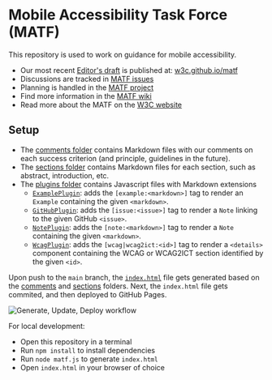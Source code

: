 # Mobile Accessibility Task Force (MATF)

This repository is used to work on guidance for mobile accessibility.

- Our most recent [Editor's draft](https://www.w3.org/standards/types/#ED) is published at: [w3c.github.io/matf](https://w3c.github.io/matf/)
- Discussions are tracked in [MATF issues](https://github.com/w3c/matf/issues)
- Planning is handled in the [MATF project](https://github.com/orgs/w3c/projects/147)
- Find more information in the [MATF wiki](https://github.com/w3c/matf/wiki)
- Read more about the MATF on the [W3C website](https://www.w3.org/WAI/about/groups/task-forces/matf/)

## Setup

- The [comments folder](/comments) contains Markdown files with our comments on each success criterion (and principle, guidelines in the future).
- The [sections folder](/sections) contains Markdown files for each section, such as abstract, introduction, etc.
- The [plugins folder](/plugins) contains Javascript files with Markdown extensions
  - [`ExamplePlugin`](/plugins/example.js): adds the `[example:<markdown>]` tag to render an `Example` containing the given `<markdown>`.
  - [`GitHubPlugin`](/plugins/github.js): adds the `[issue:<issue>]` tag to render a `Note` linking to the given GitHub `<issue>`.
  - [`NotePlugin`](/plugins/note.js): adds the `[note:<markdown>]` tag to render a `Note` containing the given `<markdown>`.
  - [`WcagPlugin`](/plugins/wcag.js): adds the `[wcag|wcag2ict:<id>]` tag to render a `<details>` component containing the WCAG or WCAG2ICT section identified by the given `<id>`.

Upon push to the `main` branch, the [`index.html`](index.html) file gets generated based on the [comments](/comments) and [sections](/sections) folders. Next, the `index.html` file gets commited, and then deployed to GitHub Pages.

![Generate, Update, Deploy workflow](https://github.com/w3c/matf/actions/workflows/deploy.yml/badge.svg)

For local development:

- Open this repository in a terminal
- Run `npm install` to install dependencies
- Run `node matf.js` to generate `index.html`
- Open `index.html` in your browser of choice

